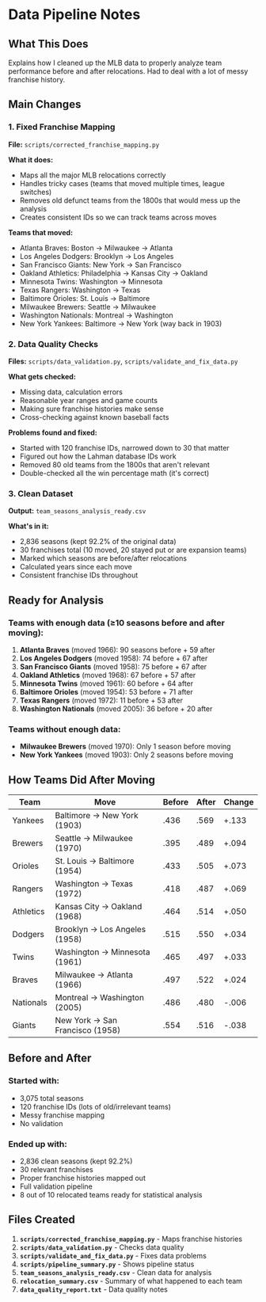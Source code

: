# Data Pipeline Notes

## What This Does
Explains how I cleaned up the MLB data to properly analyze team performance before and after relocations. Had to deal with a lot of messy franchise history.

## Main Changes

### 1. Fixed Franchise Mapping
**File:** `scripts/corrected_franchise_mapping.py`

**What it does:**
- Maps all the major MLB relocations correctly
- Handles tricky cases (teams that moved multiple times, league switches)
- Removes old defunct teams from the 1800s that would mess up the analysis
- Creates consistent IDs so we can track teams across moves

**Teams that moved:**
- Atlanta Braves: Boston → Milwaukee → Atlanta
- Los Angeles Dodgers: Brooklyn → Los Angeles  
- San Francisco Giants: New York → San Francisco
- Oakland Athletics: Philadelphia → Kansas City → Oakland
- Minnesota Twins: Washington → Minnesota
- Texas Rangers: Washington → Texas
- Baltimore Orioles: St. Louis → Baltimore
- Milwaukee Brewers: Seattle → Milwaukee
- Washington Nationals: Montreal → Washington
- New York Yankees: Baltimore → New York (way back in 1903)

### 2. Data Quality Checks
**Files:** `scripts/data_validation.py`, `scripts/validate_and_fix_data.py`

**What gets checked:**
- Missing data, calculation errors
- Reasonable year ranges and game counts
- Making sure franchise histories make sense
- Cross-checking against known baseball facts

**Problems found and fixed:**
- Started with 120 franchise IDs, narrowed down to 30 that matter
- Figured out how the Lahman database IDs work
- Removed 80 old teams from the 1800s that aren't relevant
- Double-checked all the win percentage math (it's correct)

### 3. Clean Dataset
**Output:** `team_seasons_analysis_ready.csv`

**What's in it:**
- 2,836 seasons (kept 92.2% of the original data)
- 30 franchises total (10 moved, 20 stayed put or are expansion teams)
- Marked which seasons are before/after relocations
- Calculated years since each move
- Consistent franchise IDs throughout

## Ready for Analysis

### Teams with enough data (≥10 seasons before and after moving):
1. **Atlanta Braves** (moved 1966): 90 seasons before + 59 after
2. **Los Angeles Dodgers** (moved 1958): 74 before + 67 after
3. **San Francisco Giants** (moved 1958): 75 before + 67 after
4. **Oakland Athletics** (moved 1968): 67 before + 57 after
5. **Minnesota Twins** (moved 1961): 60 before + 64 after
6. **Baltimore Orioles** (moved 1954): 53 before + 71 after
7. **Texas Rangers** (moved 1972): 11 before + 53 after
8. **Washington Nationals** (moved 2005): 36 before + 20 after

### Teams without enough data:
- **Milwaukee Brewers** (moved 1970): Only 1 season before moving
- **New York Yankees** (moved 1903): Only 2 seasons before moving

## How Teams Did After Moving

| Team | Move | Before | After | Change |
|------|------|--------|-------|--------|
| Yankees | Baltimore → New York (1903) | .436 | .569 | +.133 |
| Brewers | Seattle → Milwaukee (1970) | .395 | .489 | +.094 |
| Orioles | St. Louis → Baltimore (1954) | .433 | .505 | +.073 |
| Rangers | Washington → Texas (1972) | .418 | .487 | +.069 |
| Athletics | Kansas City → Oakland (1968) | .464 | .514 | +.050 |
| Dodgers | Brooklyn → Los Angeles (1958) | .515 | .550 | +.034 |
| Twins | Washington → Minnesota (1961) | .465 | .497 | +.033 |
| Braves | Milwaukee → Atlanta (1966) | .497 | .522 | +.024 |
| Nationals | Montreal → Washington (2005) | .486 | .480 | -.006 |
| Giants | New York → San Francisco (1958) | .554 | .516 | -.038 |

## Before and After

### Started with:
- 3,075 total seasons
- 120 franchise IDs (lots of old/irrelevant teams)
- Messy franchise mapping
- No validation

### Ended up with:
- 2,836 clean seasons (kept 92.2%)
- 30 relevant franchises
- Proper franchise histories mapped out
- Full validation pipeline
- 8 out of 10 relocated teams ready for statistical analysis

## Files Created

1. **`scripts/corrected_franchise_mapping.py`** - Maps franchise histories
2. **`scripts/data_validation.py`** - Checks data quality
3. **`scripts/validate_and_fix_data.py`** - Fixes data problems
4. **`scripts/pipeline_summary.py`** - Shows pipeline status
5. **`team_seasons_analysis_ready.csv`** - Clean data for analysis
6. **`relocation_summary.csv`** - Summary of what happened to each team
7. **`data_quality_report.txt`** - Data quality notes
